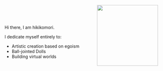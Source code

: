 <img style="width:200px;" src="https://nostr.build/i/nostr.build_ac2915d9cac673450371b1abd0ce9e104b2f8ba5ca9c164b1083b9ecc21e0574.jpg" align="right" />

<br />
<br />
<br />

Hi there, I am hikikomori.

I dedicate myself entirely to:

- Artistic creation based on egoism
- Ball-jointed Dolls
- Building virtual worlds
